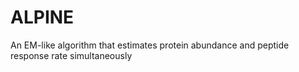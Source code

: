 # ALPINE
An EM-like algorithm that estimates protein abundance and peptide response rate simultaneously
